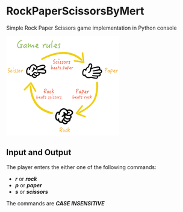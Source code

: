 # RockPaperScissorsByMert
Simple Rock Paper Scissors game implementation in Python console 

<img alt="Image" width = "300px" src = "rock-paper-scissors-game-rules.png">

## Input and Output

The player enters the either one of the following commands:

- **_r_** or **_rock_**
- **_p_** or **_paper_**
- **_s_** or **_scissors_**

The commands are ***CASE INSENSITIVE***
